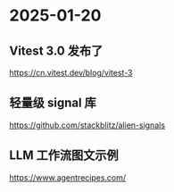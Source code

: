 # 2025-01-20

## Vitest 3.0 发布了

https://cn.vitest.dev/blog/vitest-3

## 轻量级 signal 库

https://github.com/stackblitz/alien-signals

## LLM 工作流图文示例

https://www.agentrecipes.com/